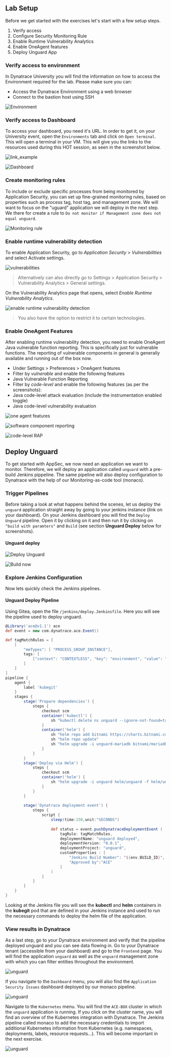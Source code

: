 ## Lab Setup
Before we get started with the exercises let's start with a few setup steps.

1. Verify access
2. Configure Security Monitoring Rule
3. Enable Runtime Vulnerability Analytics
4.  Enable OneAgent features
5.  Deploy Unguard App

### Verify access to environment
In Dynatrace University you will find the information on how to access the Environment required for the lab. Please make sure you can:
- Access the Dynatrace Environment using a web browser
- Connect to the bastion host using SSH

![Environment](../../assets/images/1-1-environment.png)
### Verify access to Dashboard
To access your dashboard, you need it's URL. In order to get it, on your University event, open the `Environments` tab and click on `Open terminal`. This will open a terminal in your VM. 
This will give you the links to the resources used during this HOT session, as seen in the screenshot below.

![link_example](../../assets/images/link.png)


![Dashboard](../../assets/images/1-6-dashboard.png)

### Create monitoring rules

To include or exclude specific processes from being monitored by Application Security, you can set up fine-grained monitoring rules, based on properties such as process tag, host tag, and management zone. We will want to focus on the "uguard" application we will deploy in the next step. We there for create a rule to `Do not monitor if Management zone does not equal unguard`.


![Monitoring rule](../../assets/images/05-appsec-monitoring-rules.png)


### Enable runtime vulnerability detection

To enable Application Security,  go to *Application Security > Vulnerabilities* and select Activate settings.

![vulnerabilities](../../assets/images/1-2-vulnerabilities.png)

> Alternatively can also directly go to Settings > Application Security > Vulnerability Analytics > General settings.

On the Vulnerability Analytics page that opens, select *Enable Runtime Vulnerability Analytics*. 

![enable runtime vulnerability detection](../../assets/images/1-3-enable_vulnerability_detection.png)

> You also have the option to restrict it to certain technologies. 

### Enable OneAgent Features
After enabling runtime vulnerability detection, you need to enable OneAgent Java vulnerable function reporting. This is specifically just for vulnerable functions. The reporting of vulnerable components in general is generally available and running out of the box now.
- Under Settings > Preferences > OneAgent features
- Filter by *vulnerable* and enable the following features
- Java Vulnerable Function Reporting
- Filter by *code-level* and enable the following features (as per the screenshots):
- Java code-level attack evaluation (include the instrumentation enabled toggle)
- Java code-level vulnerability evaluation

![one agent features](../../assets/images/1-4-new-oneagent-features.png)


![software component reporting](../../assets/images/1-5-function-reporting1.png)

![code-level RAP](../../assets/images/1-7-code-level-RAP.png)


## Deploy Unguard

To get started with AppSec, we now need an application we want to monitor. Therefore, we will deploy an application called `unguard` with a pre-build Jenkins pippeline. The same pipeline will also deploy configuration to Dynatrace with the help of our Monitoring-as-code tool (monaco). 

### Trigger Pipelines

Before taking a look at what happens behind the scenes, let us deploy the `unguard` application straight away by going to your jenkins instance (link on your dashboard). On your Jenkins dashboard you will find the `Deploy Unguard` pipeline. Open it by clicking on it and then run it by clicking on `"build with paramters"`  and `Build` (see section **Unguard Deploy** below for screenshots).

#### Unguard deploy

![Deploy Unguard](../../assets/images/2-4-pipeline.png) 

![Build now](../../assets/images/2-5-buildnow.png)



### Explore Jenkins Configuration

Now lets quickly check the Jenkins pipelines.

#### Unguard Deploy Pipeline

Using Gitea, open the file `/jenkins/deploy.Jenkinsfile`. Here you will see the pipeline used to deploy unguard. 

```groovy
@Library('ace@v1.1') ace 
def event = new com.dynatrace.ace.Event()

def tagMatchRules = [
    [
        "meTypes": [ "PROCESS_GROUP_INSTANCE"],
        tags: [
            ["context": "CONTEXTLESS", "key": "environment", "value": "unguard"]
        ]
    ]
]
pipeline {
    agent {
        label 'kubegit'
    }
    stages {
        stage('Prepare dependencies') {
            steps {
                checkout scm
                container('kubectl') {
                    sh "kubectl delete ns unguard --ignore-not-found=true"
                }
                container('helm') {
                    sh "helm repo add bitnami https://charts.bitnami.com/bitnami"
                    sh "helm repo update"
                    sh "helm upgrade -i unguard-mariadb bitnami/mariadb --namespace unguard --create-namespace --wait"
                }
            }
        }     
        stage('Deploy via Helm') {
            steps {
                checkout scm
                container('helm') {
                    sh "helm upgrade -i unguard helm/unguard -f helm/unguard/values.yaml --namespace unguard --set ingress.domain=${env.INGRESS_DOMAIN} --wait"
                }
            }
        }
            
        stage('Dynatrace deployment event') {
            steps {
                script {
                    sleep(time:150,unit:"SECONDS")
                    
                    def status = event.pushDynatraceDeploymentEvent (
                        tagRule: tagMatchRules,
                        deploymentName: "unguard deployed",
                        deploymentVersion: "0.0.1",
                        deploymentProject: "unguard",
                        customProperties : [
                            "Jenkins Build Number": "${env.BUILD_ID}",
                            "Approved by":"ACE"
                        ]
                    )
                }
            }
        }     
    }
}

```

Looking at the Jenkins file you will see the **kubectl** and **helm** containers in the **kubegit** pod that are defined in your Jenkins instance and used to run the necessary commands to deploy the helm file of the application. 

### View results in Dynatrace

As a last step, go to your Dynatrace environment and verify that the pipeline deployed unguard and you can see data flowing in. Go to your Dynatrace tenant (accessible from your dashboard) and go to the  `Frontend` page. You will find the application `unguard` as well as the `unguard` management zone with which you can filter entities throughout the environment. 

![unguard](../../assets/images/2-10-unguard-configuration.png)

If you navigate to the `Dashboard` menu, you will also find the `Application Security Issues` dashboard deployed by our monaco pipeline.

![unguard](../../assets/images/2-11-dashboard.png)

Navigate to the `Kubernetes` menu. You will find the `ACE-BOX` cluster in which the `unguard` application is running. If you click on the cluster name, you will find an overview of the Kubernetes integration with Dynatrace. The Jenkins pipeline called monaco to add the necessary credentials to import additional Kubernetes information from Kubernetes (e.g. namespaces, deployments, labels, resource requests...). This will become important in the next exercise.

![unguard](../../assets/images/2-12-kubernetes.png)

